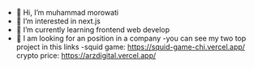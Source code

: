 - 👋 Hi, I’m muhammad morowati
- 👀 I’m interested in next.js
- 🌱 I’m currently learning frontend web develop
- 💞️ I am looking for an position in a company
-you can see my two top project in this links
-squid game: https://squid-game-chi.vercel.app/
crypto price: https://arzdigital.vercel.app/

<!---
mh-morowati/mh-morowati is a ✨ special ✨ repository because its `README.md` (this file) appears on your GitHub profile.
You can click the Preview link to take a look at your changes.
--->
